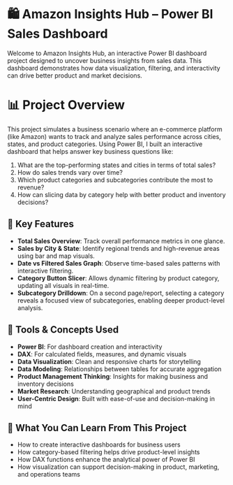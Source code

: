 # 🛍️ Amazon Insights Hub – Power BI Sales Dashboard

Welcome to Amazon Insights Hub, an interactive Power BI dashboard project designed to uncover business insights from sales data. This dashboard demonstrates how data visualization, filtering, and interactivity can drive better product and market decisions.

# 📊 Project Overview

This project simulates a business scenario where an e-commerce platform (like Amazon) wants to track and analyze sales performance across cities, states, and product categories.
Using Power BI, I built an interactive dashboard that helps answer key business questions like:

1. What are the top-performing states and cities in terms of total sales?
2. How do sales trends vary over time?
3. Which product categories and subcategories contribute the most to revenue?
4. How can slicing data by category help with better product and inventory decisions?

## 🧩 Key Features
-  **Total Sales Overview**: Track overall performance metrics in one glance.
-  **Sales by City & State**: Identify regional trends and high-revenue areas using bar and map visuals.
-  **Date vs Filtered Sales Graph**: Observe time-based sales patterns with interactive filtering.
-  **Category Button Slicer**: Allows dynamic filtering by product category, updating all visuals in real-time.
-  **Subcategory Drilldown**: On a second page/report, selecting a category reveals a focused view of subcategories, enabling deeper product-level analysis.

## 🧠 Tools & Concepts Used
- **Power BI**: For dashboard creation and interactivity  
- **DAX**: For calculated fields, measures, and dynamic visuals  
- **Data Visualization**: Clean and responsive charts for storytelling  
- **Data Modeling**: Relationships between tables for accurate aggregation  
- **Product Management Thinking**: Insights for making business and inventory decisions  
- **Market Research**: Understanding geographical and product trends  
- **User-Centric Design**: Built with ease-of-use and decision-making in mind  

## 🚀 What You Can Learn From This Project
- How to create interactive dashboards for business users  
- How category-based filtering helps drive product-level insights  
- How DAX functions enhance the analytical power of Power BI  
- How visualization can support decision-making in product, marketing, and operations teams

